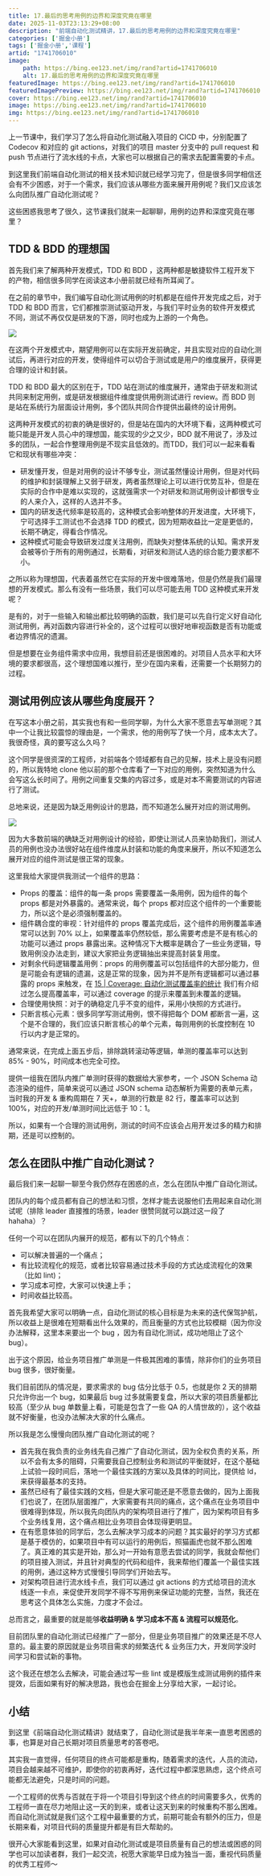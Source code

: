 ```yaml
---
title: 17.最后的思考用例的边界和深度究竟在哪里
date: 2025-11-03T23:13:29+08:00
description: "前端自动化测试精讲，17.最后的思考用例的边界和深度究竟在哪里"
categories: ['掘金小册']
tags: ['掘金小册','课程']
artid: "1741706010"
image:
    path: https://bing.ee123.net/img/rand?artid=1741706010
    alt: 17.最后的思考用例的边界和深度究竟在哪里
featuredImage: https://bing.ee123.net/img/rand?artid=1741706010
featuredImagePreview: https://bing.ee123.net/img/rand?artid=1741706010
cover: https://bing.ee123.net/img/rand?artid=1741706010
image: https://bing.ee123.net/img/rand?artid=1741706010
img: https://bing.ee123.net/img/rand?artid=1741706010
---
```


上一节课中，我们学习了怎么将自动化测试融入项目的 CICD 中，分别配置了 Codecov 和对应的 git actions，对我们的项目 master 分支中的 pull request 和 push 节点进行了流水线的卡点，大家也可以根据自己的需求去配置需要的卡点。

到这里我们前端自动化测试的相关技术知识就已经学习完了，但是很多同学相信还会有不少困惑，对于一个需求，我们应该从哪些方面来展开用例呢？我们又应该怎么向团队推广自动化测试呢？

这些困惑我思考了很久，这节课我们就来一起聊聊，用例的边界和深度究竟在哪里？

## TDD & BDD 的理想国

首先我们来了解两种开发模式，TDD 和 BDD ，这两种都是敏捷软件工程开发下的产物，相信很多同学在阅读这本小册前就已经有所耳闻了。

在之前的章节中，我们编写自动化测试用例的时机都是在组件开发完成之后，对于 TDD 和 BDD 而言，它们都推崇测试驱动开发，与我们平时业务的软件开发模式不同，测试不再仅仅是研发的下游，同时也成为上游的一个角色。

![](https://p3-juejin.byteimg.com/tos-cn-i-k3u1fbpfcp/430f312a5e824e868dd5cf564ab9307b~tplv-k3u1fbpfcp-zoom-1.image)

在这两个开发模式中，期望用例可以在实际开发前确定，并且实现对应的自动化测试后，再进行对应的开发，使得组件可以切合于测试或是用户的维度展开，获得更合理的设计和封装。

TDD 和 BDD 最大的区别在于，TDD 站在测试的维度展开，通常由于研发和测试共同来制定用例，或是研发根据组件维度提供用例测试进行 review。而 BDD 则是站在系统行为层面设计用例，多个团队共同合作提供出最终的设计用例。

这两种开发模式的初衷的确是很好的，但是站在国内的大环境下看，这两种模式可能只能是开发人员心中的理想国，能实现的少之又少，BDD 就不用说了，涉及过多的团队，一起合作整理用例是不现实且低效的。而TDD，我们可以一起来看看它和现状有哪些冲突：

-   研发懂开发，但是对用例的设计不够专业，测试虽然懂设计用例，但是对代码的维护和封装理解上又弱于研发，两者虽然理论上可以进行优势互补，但是在实际的合作中是难以实现的，这就强需求一个对研发和测试用例设计都很专业的人来介入，这样的人选并不多。
-   国内的研发迭代频率是较高的，这种模式会影响整体的开发进度，大环境下，宁可选择手工测试也不会选择 TDD 的模式，因为短期收益比一定是更低的，长期不确定，得看合作情况。
-   这种模式可能会导致研发过度关注用例，而缺失对整体系统的认知。需求开发会被等价于所有的用例通过，长期看，对研发和测试人选的综合能力要求都不小。

之所以称为理想国，代表着虽然它在实际的开发中很难落地，但是仍然是我们最理想的开发模式。那么有没有一些场景，我们可以尽可能去用 TDD 这种模式来开发呢？

是有的，对于一些输入和输出都比较明确的函数，我们是可以先自行定义好自动化测试用例，再对函数内容进行补全的，这个过程可以很好地审视函数是否有功能或者边界情况的遗漏。

但是想要在业务组件需求中应用，我想目前还是很困难的。对项目人员水平和大环境的要求都很高，这个理想国难以推行，至少在国内来看，还需要一个长期努力的过程。

## 测试用例应该从哪些角度展开？

在写这本小册之前，其实我也有和一些同学聊，为什么大家不愿意去写单测呢？其中一个让我比较震惊的理由是，一个需求，他的用例写了快一个月，成本太大了。我很奇怪，真的要写这么久吗？

这个同学是很资深的工程师，对前端各个领域都有自己的见解，技术上是没有问题的，所以我特地 clone 他以前的那个仓库看了一下对应的用例，突然知道为什么会写这么长时间了。用例之间重复交集的内容过多，或是对本不需要测试的内容进行了测试。

总地来说，还是因为缺乏用例设计的思路，而不知道怎么展开对应的测试用例。

![](https://p3-juejin.byteimg.com/tos-cn-i-k3u1fbpfcp/bf0188d86fc44108a1957482db1b5491~tplv-k3u1fbpfcp-zoom-1.image)

因为大多数前端的确缺乏对用例设计的经验，即使让测试人员来协助我们，测试人员的用例也没办法很好站在组件维度从封装和功能的角度来展开，所以不知道怎么展开对应的组件测试是很正常的现象。

这里我给大家提供我测试一个组件的思路：

-   Props 的覆盖：组件的每一条 props 需要覆盖一条用例，因为组件的每个 props 都是对外暴露的。通常来说，每个 props 都对应这个组件的一个重要能力，所以这个是必须强制覆盖的。
-   组件耦合度的审视：针对组件的 props 覆盖完成后，这个组件的用例覆盖率通常可以达到 70% 以上，如果覆盖率仍然较低，那么需要考虑是不是有核心的功能可以通过 props 暴露出来。这种情况下大概率是耦合了一些业务逻辑，导致用例没办法走到，建议大家把业务逻辑抽出来提高封装复用度。
-   对剩余代码逻辑覆盖用例：props 的用例覆盖可以包括组件的大部分能力，但是可能会有逻辑的遗漏，这是正常的现象，因为并不是所有逻辑都可以通过暴露的 props 来触发，在 [15 | Coverage: 自动化测试覆盖率的统计](https://juejin.cn/book/7174044519350927395/section/7176804672613646376) 我们有介绍过怎么提高覆盖率，可以通过 coverage 的提示来覆盖到未覆盖的逻辑。
-   合理使用快照：对于的确稳定几乎不变的组件，采用小快照的方式进行。
-   只断言核心元素：很多同学写测试用例，恨不得把每个 DOM 都断言一遍，这个是不合理的，我们应该只断言核心的单个元素，每则用例的长度控制在 10 行以内才是正常的。

通常来说，在完成上面五步后，排除跳转滚动等逻辑，单测的覆盖率可以达到 85% - 90%，时间成本也完全可控。

提供一组我在团队内推广单测时获得的数据给大家参考，一个 JSON Schema 动态渲染的组件，简单来说可以通过 JSON schema 动态解析为需要的表单元素，当时我的开发 & 重构周期在 7 天+，单测的行数是 82 行，覆盖率可以达到 100%，对应的开发/单测时间比远低于 10：1。

所以，如果有一个合理的测试用例，测试的时间不应该会占用开发过多的精力和排期，还是可以控制的。

## 怎么在团队中推广自动化测试？

最后我们来一起聊一聊至今我仍然存在困惑的点，怎么在团队中推广自动化测试。

团队内的每个成员都有自己的想法和习惯，怎样才能去说服他们去用起来自动化测试呢（排除 leader 直接推的场景，leader 很赞同就可以跳过这一段了 hahaha）？

任何一个可以在团队内展开的规范，都有以下的几个特点：

-   可以解决普遍的一个痛点；
-   有比较流程化的规范，或者比较容易通过技术手段的方式达成流程化的效果（比如 lint)；
-   学习成本可控，大家可以快速上手；
-   时间收益比较高。

首先我希望大家可以明确一点，自动化测试的核心目标是为未来的迭代保驾护航，所以收益上是很难在短期看出什么效果的，而且衡量的方式也比较模糊（因为你没办法解释，这里本来要出一个 bug ，因为有自动化测试，成功地阻止了这个 bug）。

出于这个原因，给业务项目推广单测是一件极其困难的事情，除非你们的业务项目 bug 很多，很好衡量。

我们目前团队的情况是，要求需求的 bug 估分比低于 0.5，也就是你 2 天的排期只允许你出一个 bug，如果最后 bug 过多就需要复盘，所以大家的项目质量都比较高（至少从 bug 单数量上看，可能是包含了一些 QA 的人情世故的），这个收益就不好衡量，也没办法解决大家的什么痛点。

所以我是怎么慢慢向团队推广自动化测试的呢？

-   首先我在我负责的业务线先自己推广了自动化测试，因为全权负责的关系，所以不会有太多的阻碍，只需要我自己控制业务和测试的平衡就好，在这个基础上试验一段时间后，落地一个最佳实践的方案以及具体的时间比，提供给 ld，来获得最基本的支持。
-   虽然已经有了最佳实践的文档，但是大家可能还是不愿意去做的，因为上面我们也说了，在团队层面推广，大家需要有共同的痛点，这个痛点在业务项目中很难得到体现，所以我先向团队内的架构项目进行了推广，因为架构项目有多个业务线复用，这个痛点相比业务项目会体现得更明显。
-   在有愿意体验的同学后，怎么去解决学习成本的问题？其实最好的学习方式都是基于模仿的，如果项目中有可以运行的用例后，照猫画虎也就不那么困难了。真正难的其实是开始，那么对一开始有意愿去尝试的同学，我就会帮他们的项目接入测试，并且针对典型的代码和组件，我来帮他们覆盖一个最佳实践的用例，通过这种方式慢慢引导同学们开始去写。
-   对架构项目进行流水线卡点，我们可以通过 git actions 的方式给项目的流水线逐一卡点，来促使开发同学不得不写用例来保证功能的完整，当然，我还在思考这个具体怎么实施，力度才不会过。

总而言之，最重要的就是能够**收益明确 & 学习成本不高 & 流程可以规范化**。

目前团队里的自动化测试已经推广了一部分，但是业务项目推广的效果还是不尽人意的。最主要的原因就是业务项目需求的频繁迭代 & 业务压力大，开发同学没时间学习和尝试新的事物。

这个我还在想怎么去解决，可能会通过写一些 lint 或是模版生成测试用例的插件来提效，后面如果有好的解决思路，我也会在掘金上分享给大家，一起讨论。

## 小结

到这里《前端自动化测试精讲》就结束了，自动化测试是我半年来一直思考困惑的事，也算是对自己长期对项目质量思考的答卷吧。

其实我一直觉得，任何项目的终点可能都是重构，随着需求的迭代，人员的流动，项目会越来越不可维护，即使你的初衷再好，迭代过程中都深思熟虑，这个终点可能都无法避免，只是时间的问题。

一个工程师的优秀与否就在于将一个项目引导到这个终点的时间需要多久，优秀的工程师一直在尽力地阻止这一天的到来，或者让这天到来的时候重构不那么困难。而自动化测试就是我们这个工程中最重要的方式，前期可能会有额外的压力，但是长期来看，对项目代码的质量提升都是有巨大帮助的。

很开心大家能看到这里，如果对自动化测试或是项目质量有自己的想法或困惑的同学也可以加读者群，我们一起交流，祝愿大家能早日成为独当一面，重视代码质量的优秀工程师～